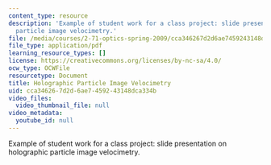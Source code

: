 ```yaml
---
content_type: resource
description: 'Example of student work for a class project: slide presentation on holographic
  particle image velocimetry.'
file: /media/courses/2-71-optics-spring-2009/cca346267d2d6ae7459243148dca334b_MIT2_71S09_sw05.pdf
file_type: application/pdf
learning_resource_types: []
license: https://creativecommons.org/licenses/by-nc-sa/4.0/
ocw_type: OCWFile
resourcetype: Document
title: Holographic Particle Image Velocimetry
uid: cca34626-7d2d-6ae7-4592-43148dca334b
video_files:
  video_thumbnail_file: null
video_metadata:
  youtube_id: null
---
```

Example of student work for a class project: slide presentation on holographic particle image velocimetry.